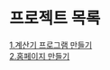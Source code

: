 # 프로젝트 목록  
[1.계산기 프로그램 만들기](https://github.com/sawol/Study_JSP_Project/tree/master/JSPPrj)  
[2.홈페이지 만들기](https://github.com/sawol/Study_JSP_Project/tree/master/JSPPrj2)  

